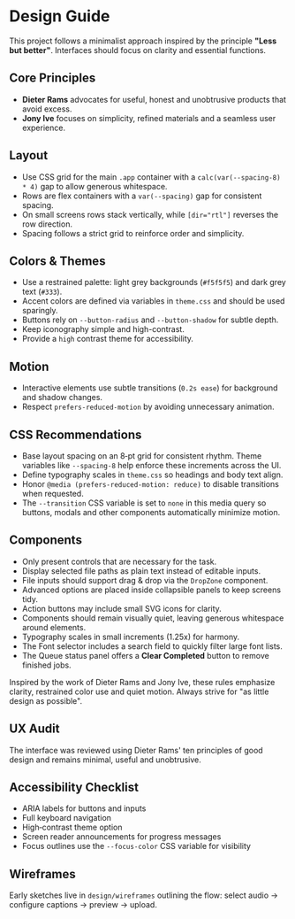 # Design Guide

This project follows a minimalist approach inspired by the principle **"Less but better"**. Interfaces should focus on clarity and essential functions.

## Core Principles
- **Dieter Rams** advocates for useful, honest and unobtrusive products that avoid excess.
- **Jony Ive** focuses on simplicity, refined materials and a seamless user experience.

## Layout
- Use CSS grid for the main `.app` container with a `calc(var(--spacing-8) * 4)` gap to allow generous whitespace.
- Rows are flex containers with a `var(--spacing)` gap for consistent spacing.
- On small screens rows stack vertically, while `[dir="rtl"]` reverses the row direction.
- Spacing follows a strict grid to reinforce order and simplicity.

## Colors & Themes
- Use a restrained palette: light grey backgrounds (`#f5f5f5`) and dark grey text (`#333`).
- Accent colors are defined via variables in `theme.css` and should be used sparingly.
- Buttons rely on `--button-radius` and `--button-shadow` for subtle depth.
- Keep iconography simple and high-contrast.
- Provide a `high` contrast theme for accessibility.

## Motion
- Interactive elements use subtle transitions (`0.2s ease`) for background and shadow changes.
- Respect `prefers-reduced-motion` by avoiding unnecessary animation.

## CSS Recommendations
- Base layout spacing on an 8‑pt grid for consistent rhythm. Theme variables like `--spacing-8` help enforce these increments across the UI.
- Define typography scales in `theme.css` so headings and body text align.
- Honor `@media (prefers-reduced-motion: reduce)` to disable transitions when requested.
- The `--transition` CSS variable is set to `none` in this media query so buttons, modals and other components automatically minimize motion.

## Components
- Only present controls that are necessary for the task.
- Display selected file paths as plain text instead of editable inputs.
- File inputs should support drag & drop via the `DropZone` component.
- Advanced options are placed inside collapsible panels to keep screens tidy.
- Action buttons may include small SVG icons for clarity.
- Components should remain visually quiet, leaving generous whitespace around elements.
- Typography scales in small increments (1.25x) for harmony.
- The Font selector includes a search field to quickly filter large font lists.
- The Queue status panel offers a **Clear Completed** button to remove finished jobs.

Inspired by the work of Dieter Rams and Jony Ive, these rules emphasize clarity, restrained color use and quiet motion. Always strive for "as little design as possible".

## UX Audit
The interface was reviewed using Dieter Rams' ten principles of good design and remains minimal, useful and unobtrusive.

## Accessibility Checklist
- ARIA labels for buttons and inputs
- Full keyboard navigation
- High‑contrast theme option
- Screen reader announcements for progress messages
- Focus outlines use the `--focus-color` CSS variable for visibility

## Wireframes
Early sketches live in `design/wireframes` outlining the flow: select audio → configure captions → preview → upload.
